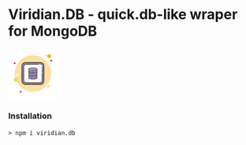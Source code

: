 # Viridian.DB - quick.db-like wraper for MongoDB

![Viridian.DB](/.github/images/icon.png)

### Installation 

```SH
> npm i viridian.db
```